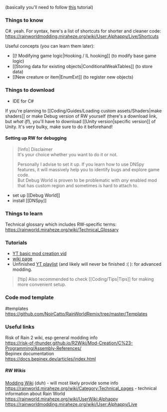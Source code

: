 (basically you'll need to follow [this](https://rainworldmodding.miraheze.org/wiki/Code_Environments) tutorial)  
### Things to know  
C#. yeah.
For syntax, here's a list of shortcuts for shorter and cleaner code:
https://rainworldmodding.miraheze.org/wiki/User:Alphappy/Live/Shortcuts

Useful concepts (you can learn them later):  
- [[! Modifying game logic|Hooking / IL hooking]] (to modify base game logic)  
- [[Storing data for existing objects|ConditionalWeakTables]] (to store data)  
- [[New creature or item|EnumExt]] (to register new objects)
### Things to download  
- IDE for C#

If you're planning to [[Coding/Guides/Loading custom assets/Shaders|make shaders]] or make Debug version of RW yourself (there's a download link, but *what if!*), you'll have to download [[Unity version|specific version]] of Unity. It's very bulky, make sure to do it beforehand!  
#### Setting up RW for debugging  
> [!info] Disclaimer  
> It's your choice whether you want to do it or not.  
 >   
> Personally I advise to set it up. If you learn how to use DNSpy features, it will massively help you to identify bugs and explore game code.  
> But Debug World is proven to be problematic with *any* enabled mod that has custom region and sometimes is hard to attach to.

- set up [[Debug World]]  
- install [[DNSpy]]
### Things to learn  
Technical glossary which includes RW-specific terms:
https://rainworld.miraheze.org/wiki/Technical_Glossary

### Tutorials   
- [YT basic mod creation vid](https://www.youtube.com/watch?v=JG9cyL5FW90)  
- [wiki page](https://rainworldmodding.miraheze.org/wiki/BepInPlugins)  
- Unfinished [YT playlist](https://www.youtube.com/playlist?list=PLuHyVLkKIJi3P6xu-V3aRTAlwWpdDKxSa) (and likely will never be finished :( ): for advanced modding. 

> [!tip] Also recommended to check [[Coding/Tips|Tips]] for making more convenient setup.

  
### Code mod template
#templates  
https://github.com/NoirCatto/RainWorldRemix/tree/master/Templates   
### Useful links   

Risk of Rain 2 wiki, esp general modding info  
https://risk-of-thunder.github.io/R2Wiki/Mod-Creation/C%23-Programming/Assembly-References/  
Bepinex documentation  
https://docs.bepinex.dev/articles/index.html
##### RW Wikis  
[Modding Wiki](https://rainworldmodding.miraheze.org/wiki/Main_Page) (duh) - will most likely provide some info  
https://rainworld.miraheze.org/wiki/Category:Technical_pages - technical information about Rain World  
https://rainworld.miraheze.org/wiki/UserWiki:Alphappy
https://rainworldmodding.miraheze.org/wiki/User:Alphappy/Live